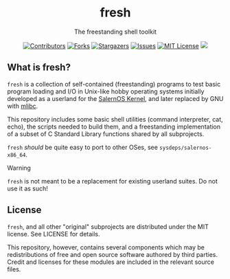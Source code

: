 <p align="center">
    <h1 align="center">fresh</h1>
    <p align="center"> The freestanding shell toolkit </p>
</p>

<div align="center">

[contributors-shield]: https://img.shields.io/github/contributors/Alessandro-Salerno/fresh.svg?style=flat-square
[contributors-url]: https://github.com/Alessandro-Salerno/fresh/graphs/contributors
[forks-shield]: https://img.shields.io/github/forks/Alessandro-Salerno/fresh.svg?style=flat-square
[forks-url]: https://github.com/Alessandro-Salerno/fresh/network/members
[stars-shield]: https://img.shields.io/github/stars/Alessandro-Salerno/fresh.svg?style=flat-square
[stars-url]: https://github.com/Alessandro-Salerno/fresh/stargazers
[issues-shield]: https://img.shields.io/github/issues/Alessandro-Salerno/fresh.svg?style=flat-square
[issues-url]: https://github.com/Alessandro-Salerno/fresh/issues
[license-shield]: https://img.shields.io/github/license/Alessandro-Salerno/fresh.svg?style=flat-square
[license-url]: https://github.com/Alessandro-Salerno/fresh/blob/master/LICENSE.txt

[![Contributors][contributors-shield]][contributors-url]
[![Forks][forks-shield]][forks-url]
[![Stargazers][stars-shield]][stars-url]
[![Issues][issues-shield]][issues-url]
[![MIT License][license-shield]][license-url]
![](https://tokei.rs/b1/github/Alessandro-Salerno/fresh)

</div>


## What is fresh?
`fresh` is a collection of self-contained (freestanding) programs to test basic program loading and I/O in Unix-like hobby operating systems initially developed as a userland for the [SalernOS Kernel](https://github.com/Alessandro-Salerno/SalernOS-Kernel), and later replaced by GNU with [mlibc](https://github.com/managarm/mlibc).

This repository includes some basic shell utilities (command interpreter, cat, echo), the scripts needed to build them, and a freestanding implementation of a subset of C Standard Library functions shared by all subprojects.

`fresh` _should_ be quite easy to port to other OSes, see `sysdeps/salernos-x86_64`.
> [!WARNING]
> `fresh` is not meant to be a replacement for existing userland suites. Do not use it as such!

## License
`fresh`, and all other "original" subprojects are distributed under the MIT license. See LICENSE for details.

This repository, however, contains several components which may be redistributions of free and open source software authored by third parties. Credit and licenses for these modules are included in the relevant source files.
